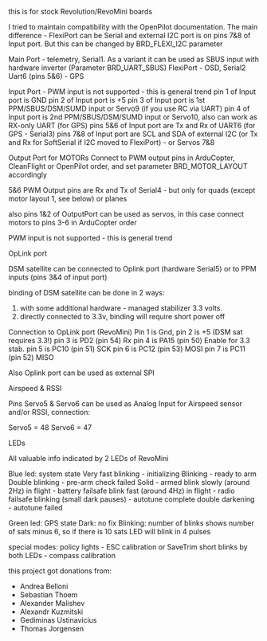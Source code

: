 this is for stock Revolution/RevoMini boards

I tried to maintain compatibility with the OpenPilot documentation. The main difference - FlexiPort can 
be Serial and external I2C port is on pins 7&8 of Input port. But this can be changed by BRD_FLEXI_I2C parameter


Main Port        - telemetry, Serial1. As a variant it can be used as SBUS input with hardware inverter (Parameter BRD_UART_SBUS)
FlexiPort        - OSD, Serial2
Uart6 (pins 5&6) - GPS


Input Port - PWM input is not supported - this is general trend
pin 1 of Input port is GND
pin 2 of Input port is +5
pin 3 of Input port is 1st PPM/SBUS/DSM/SUMD input or Servo9 (if you use RC via UART)
pin 4 of Input port is 2nd PPM/SBUS/DSM/SUMD input or Servo10, also can work as RX-only UART (for GPS)
pins 5&6 of Input port are Tx and Rx of UART6 (for GPS - Serial3)
pins 7&8 of Input port are SCL and SDA of external I2C (or Tx and Rx for SoftSerial if I2C moved to FlexiPort) - or Servos 7&8


Output Port for MOTORs
Connect to PWM output pins in ArduCopter, CleanFlight or OpenPilot order, and set parameter BRD_MOTOR_LAYOUT accordingly

5&6 PWM Output pins are Rx and Tx of Serial4 - but only for quads (except motor layout 1, see below) or planes

also pins 1&2 of OutputPort can be used as servos, in this case connect motors to pins 3-6 in ArduCopter order


PWM input is not supported - this is general trend



OpLink port

DSM satellite can be connected to Oplink port (hardware Serial5) or to PPM inputs (pins 3&4 of input port)

binding of DSM satellite can be done in 2 ways:
1. with some additional hardware - managed stabilizer 3.3 volts. 
2. directly connected to 3.3v, binding will require short power off

Connection to OpLink port (RevoMini)
Pin 1 is Gnd, 
pin 2 is +5   (DSM sat requires 3.3!)
pin 3 is PD2  (pin 54) Rx 
pin 4 is PA15 (pin 50) Enable for 3.3 stab.
pin 5 is PC10 (pin 51) SCK
pin 6 is PC12 (pin 53) MOSI
pin 7 is PC11 (pin 52) MISO

Also Oplink port can be used as external SPI

Airspeed & RSSI 

Pins Servo5 & Servo6 can be used as Analog Input for Airspeed sensor and/or RSSI, connection:

Servo5 = 48
Servo6 = 47


LEDs

All valuable info indicated by 2 LEDs of RevoMini

Blue led: system state
 Very fast blinking                     - initializing
 Blinking                               - ready to arm
 Double blinking                        - pre-arm check failed
 Solid                                  - armed
 blink slowly (around 2Hz) in flight    - battery failsafe
 blink fast  (around 4Hz) in flight     - radio failsafe
 blinking (small dark pauses)           - autotune complete
 double darkening                       - autotune failed
 

Green led: GPS state
 Dark: no fix
 Blinking: number of blinks shows number of sats minus 6, so if there is 10 sats LED will blink in 4 pulses

special modes:
 policy lights                          - ESC calibration or SaveTrim
 short blinks by both LEDs              - compass calibration


this project got donations from:
* Andrea Belloni
* Sebastian Thoem
* Alexander Malishev
* Alexandr Kuzmitski
* Gediminas Ustinavicius
* Thomas Jorgensen

